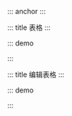 ::: anchor
:::


::: title 表格
:::

::: demo

<template>
<div style="position: relative">
 <el-table :data="list" border fit size="mini" height="200">
    <el-table-column label="名称" width="180">
      <template #default="scope">
        {{scope.row.label}}
      </template>
    </el-table-column>
    <el-table-column label="年龄" prop="age"></el-table-column>
  </el-table>
</div>
</template>
<script>
export default {
  data() {
    return {
      count: 0,
      msg: '123',
      list: [{label: '名称', age: 12},{label: '名称', age: 12},{label: '名称', age: 12},{label: '名称', age: 12},{label: '名称', age: 12},{label: '名称', age: 12},{label: '名称', age: 12},{label: '名称', age: 12},]
    }
  },
  beforeCreate() {
      console.log('beforeCreate');
  },
  beforeMount() {
      console.log('beforeMount');
  },
  mounted() {
      console.log('mounted');
  },
  beforeDestroy() {},
  methods: {
    handleSearch(data) {
        console.log(data);
    }
  }
}
</script>

:::

::: title 编辑表格
:::

::: demo

<template>
  <el-form ref="form" :model="form" size="mini">
    <el-table :data="form.list1" fit size="mini" border>
      <el-table-column label="测试">
       <template #default="{row, $index}">
         <el-form-item>
          <el-input v-model="row.label"/>
        </el-form-item>
        </template>
      </el-table-column>
      <el-table-column label="测试1">
       <template #default="{row, $index}">
         <el-form-item :prop="'list1.'+ $index +'.value'" :rules="rules.value">
          <el-input v-model="row.value"/>
        </el-form-item>
        </template>
      </el-table-column>
    </el-table>
    <el-button type="primary" size="mini" @click="submit">提交</el-button>
  </el-form>
</template>
<script>
export default {
  data() {
    return {
      form: {
        list1: [{label: '测试', value: 1},{label: '测试', value: 1},],
      },
      rules: {
        value: [
          {
            required: true,
            message: '请选择类型',
            trigger: 'change'
          }
        ]
      },
    }
  },
  beforeCreate() {
      console.log('beforeCreate');
  },
  beforeMount() {
      console.log('beforeMount');
  },
  mounted() {
      console.log('mounted');
  },
  beforeDestroy() {},
  methods: {
    submit() {
      this.$refs.form.validate((valid) => {
        if (valid) {
          console.log(this.form.list1)
        }
      })
    }
  }
}
</script>
<style scoped>
  .el-form-item--mini.el-form-item, .el-form-item--small.el-form-item {
    margin-bottom: 0px;
  }
</style>
:::